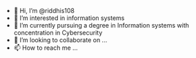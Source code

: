 - 👋 Hi, I’m @riddhis108
- 👀 I’m interested in information systems
- 🌱 I’m currently pursuing a degree in Information systems with concentration in Cybersecurity
- 💞️ I’m looking to collaborate on ...
- 📫 How to reach me ...

<!---
riddhis108/riddhis108 is a ✨ special ✨ repository because its `README.md` (this file) appears on your GitHub profile.
You can click the Preview link to take a look at your changes.
--->
